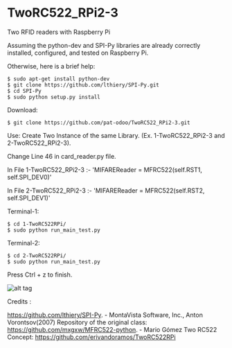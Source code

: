 # TwoRC522_RPi2-3
Two RFID readers with Raspberry Pi

Assuming the python-dev and SPI-Py libraries are already correctly installed, configured, and tested on Raspberry Pi.

Otherwise, here is a brief help:
```{r, engine='bash', count_lines}
$ sudo apt-get install python-dev
$ git clone https://github.com/lthiery/SPI-Py.git
$ cd SPI-Py
$ sudo python setup.py install
```

Download: 
```{r, engine='bash', count_lines}
$ git clone https://github.com/pat-odoo/TwoRC522_RPi2-3.git
```
Use:
Create Two Instance of the same Library. (Ex. 1-TwoRC522_RPi2-3 and 2-TwoRC522_RPi2-3).

Change Line 46 in card_reader.py file.

In File 1-TwoRC522_RPi2-3 :- 'MIFAREReader = MFRC522(self.RST1, self.SPI_DEV0)'

In File 2-TwoRC522_RPi2-3 :- 'MIFAREReader = MFRC522(self.RST2, self.SPI_DEV1)'

Terminal-1:
```{r, engine='bash', count_lines}
$ cd 1-TwoRC522RPi/
$ sudo python run_main_test.py 
```

Terminal-2:
```{r, engine='bash', count_lines}
$ cd 2-TwoRC522RPi/
$ sudo python run_main_test.py 
```
Press Ctrl + z to finish.

![alt tag](https://lh3.googleusercontent.com/QPihGz59OloHDcxZdhvB8tCOJQnXaOCrdoFAwl7yKwWyY1l-JNPehJzeuaohHnNUmPcBhxWLOO2SSHI=w1366-h678-rw)

Credits :

https://github.com/lthiery/SPI-Py. - MontaVista Software, Inc., Anton Vorontsov(2007)
Repository of the original class: https://github.com/mxgxw/MFRC522-python. - Mario Gómez
Two RC522 Concept: https://github.com/erivandoramos/TwoRC522RPi
